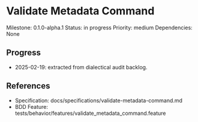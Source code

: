 # Validate Metadata Command
Milestone: 0.1.0-alpha.1
Status: in progress
Priority: medium
Dependencies: None

## Progress
- 2025-02-19: extracted from dialectical audit backlog.

## References
- Specification: docs/specifications/validate-metadata-command.md
- BDD Feature: tests/behavior/features/validate_metadata_command.feature
